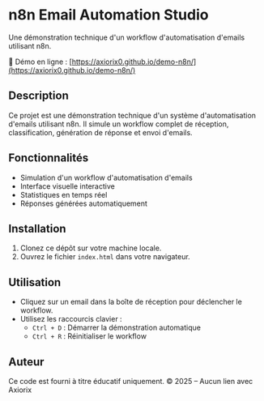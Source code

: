 # n8n Email Automation Studio

Une démonstration technique d'un workflow d'automatisation d'emails utilisant n8n.

🚀 Démo en ligne : [https://axiorix0.github.io/demo-n8n/](https://axiorix0.github.io/demo-n8n/)

## Description

Ce projet est une démonstration technique d'un système d'automatisation d'emails utilisant n8n. Il simule un workflow complet de réception, classification, génération de réponse et envoi d'emails.

## Fonctionnalités

- Simulation d'un workflow d'automatisation d'emails
- Interface visuelle interactive
- Statistiques en temps réel
- Réponses générées automatiquement

## Installation

1. Clonez ce dépôt sur votre machine locale.
2. Ouvrez le fichier `index.html` dans votre navigateur.

## Utilisation

- Cliquez sur un email dans la boîte de réception pour déclencher le workflow.
- Utilisez les raccourcis clavier :
  - `Ctrl + D` : Démarrer la démonstration automatique
  - `Ctrl + R` : Réinitialiser le workflow

## Auteur

Ce code est fourni à titre éducatif uniquement.
© 2025 – Aucun lien avec Axiorix 
